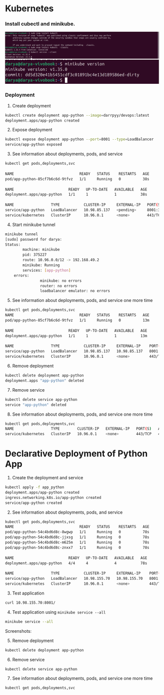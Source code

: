 # Kubernetes

### Install cubectl and minikube.

![install_cubectl](screenshots/install_cubectl.png)
![img.png](screenshots/install_minikube.png)

### Deployment

1. Create deployment
```bash
kubectl create deployment app-python --image=darrpyy/devops:latest
deployment.apps/app-python created
```

2. Expose deployment
```bash
kubectl expose deployment app-python --port=8001 --type=LoadBalancer
service/app-python exposed
```

3. See information about deployments, pods, and service
```bash
kubectl get pods,deployments,svc

NAME                              READY   STATUS    RESTARTS   AGE
pod/app-python-85cf7b6c6d-9tfvz   1/1     Running   0          38s

NAME                         READY   UP-TO-DATE   AVAILABLE   AGE
deployment.apps/app-python   1/1     1            1           38s

NAME                 TYPE           CLUSTER-IP     EXTERNAL-IP   PORT(S)          AGE
service/app-python   LoadBalancer   10.98.85.137   <pending>     8001:32425/TCP   8s
service/kubernetes   ClusterIP      10.96.0.1      <none>        443/TCP          88s
```

4. Start minikube tunnel
```bash
minikube tunnel
[sudo] password for darya: 
Status: 
        machine: minikube
        pid: 375227
        route: 10.96.0.0/12 -> 192.168.49.2
        minikube: Running
        services: [app-python]
    errors: 
                minikube: no errors
                router: no errors
                loadbalancer emulator: no errors
```

5. See information about deployments, pods, and service one more time
```bash
kubectl get pods,deployments,svc
NAME                              READY   STATUS    RESTARTS   AGE
pod/app-python-85cf7b6c6d-9tfvz   1/1     Running   0          13m

NAME                         READY   UP-TO-DATE   AVAILABLE   AGE
deployment.apps/app-python   1/1     1            1           13m

NAME                 TYPE           CLUSTER-IP     EXTERNAL-IP    PORT(S)          AGE
service/app-python   LoadBalancer   10.98.85.137   10.98.85.137   8001:32425/TCP   12m
service/kubernetes   ClusterIP      10.96.0.1      <none>         443/TCP          13m
```

6. Remove deployment
```bash
kubectl delete deployment app-python
deployment.apps "app-python" deleted
```

7. Remove service
```bash
kubectl delete service app-python
service "app-python" deleted
```

8. See information about deployments, pods, and service one more time
```bash
kubectl get pods,deployments,svc
NAME                 TYPE        CLUSTER-IP   EXTERNAL-IP   PORT(S)   AGE
service/kubernetes   ClusterIP   10.96.0.1    <none>        443/TCP   41m
```

# Declarative Deployment of Python App

1. Create the deployment and service
```bash
kubectl apply -f app_python
deployment.apps/app-python created
ingress.networking.k8s.io/app-python created
service/app-python created
```

2. See information about deployments, pods, and service
```bash
kubectl get pods,deployments,svc
NAME                              READY   STATUS    RESTARTS   AGE
pod/app-python-54c4bd6d8c-8wgwp   1/1     Running   0          78s
pod/app-python-54c4bd6d8c-jjxsg   1/1     Running   0          78s
pod/app-python-54c4bd6d8c-m625m   1/1     Running   0          78s
pod/app-python-54c4bd6d8c-znxx7   1/1     Running   0          78s

NAME                         READY   UP-TO-DATE   AVAILABLE   AGE
deployment.apps/app-python   4/4     4            4           78s

NAME                 TYPE           CLUSTER-IP     EXTERNAL-IP    PORT(S)          AGE
service/app-python   LoadBalancer   10.98.155.70   10.98.155.70   8001:31699/TCP   78s
service/kubernetes   ClusterIP      10.96.0.1      <none>         443/TCP          48m
```

3. Test application
```bash
curl 10.98.155.70:8001/
```

4. Test application using `minikube service --all`
```bash
minikube service --all
```

Screenshots:

5. Remove deployment
```bash
kubectl delete deployment app-python
```

6. Remove service
```bash
kubectl delete service app-python
```

7. See information about deployments, pods, and service one more time
```bash
kubectl get pods,deployments,svc
```